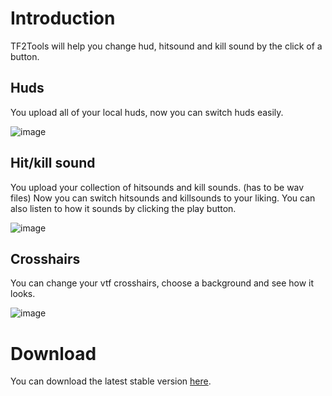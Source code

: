 # Introduction

TF2Tools will help you change hud, hitsound and kill sound by the click of a button.

## Huds

You upload all of your local huds, now you can switch huds easily.

![image](https://user-images.githubusercontent.com/36205789/148740670-62bc2bb8-20a9-4300-8d65-54fad03a0778.png)

## Hit/kill sound

You upload your collection of hitsounds and kill sounds. (has to be wav files) Now you can switch hitsounds and killsounds to your liking. You can also listen to how it sounds by clicking the play button.

![image](https://user-images.githubusercontent.com/36205789/146427237-631cbdb0-c5ba-48ca-989c-c91005bbce00.png)

## Crosshairs

You can change your vtf crosshairs, choose a background and see how it looks.

![image](https://user-images.githubusercontent.com/36205789/148741114-e1622439-0793-4f0a-bd6d-994d480de1b6.png)

# Download

You can download the latest stable version [here](https://github.com/PhongGuy/TF2Tools/releases/latest/download/TF2Tools.zip).
